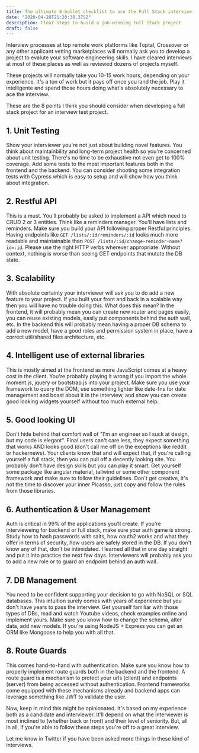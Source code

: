 ```yaml
---
title: The ultimate 8-bullet checklist to ace the Full Stack interview project
date: "2020-04-28T21:20:30.375Z"
description: Clear steps to build a job-winning Full Stack project
draft: false
---
```


Interview processes at top remote work platforms like Toptal, Crossover or any other applicant vetting marketplaces will normally ask you to develop a project to evalute your software engineering skills. I have cleared interviews at most of these places as well as reviewed dozens of projects myself.

These projects will normally take you 10-15 work hours, depending on your experience. It's a ton of work but it pays off once you land the job. Play it intelligente and spend those hours doing what's absolutely necessary to ace the interview.

These are the 8 points I think you should consider when developing a full stack project for an interview test project.

## 1. Unit Testing

Show your interviewer you're not just about building novel features. You think about maintainbility and long-term project health so you're concerned about unit testing. There's no time to be exhaustive not even get to 100% coverage. Add some tests to the most important features both in the frontend and the backend. You can consider shooting some integration tests with Cypress which is easy to setup and will show how you think about integration.

## 2. Restful API

This is a must. You'll probably be asked to implement a API which need to CRUD 2 or 3 entities. Think like a reminders manager. You'll have lists and reminders. Make sure you build your API following proper Restful principles. Having endpoints like `GET /lists/:id/reminders/:id` looks much more readable and maintainable than `POST /lists/:id/change-reminder-name?id=:id`. Please use the right HTTP verbs wherever appropriate. Without context, nothing is worse than seeing GET endpoints that mutate the DB state.

## 3. Scalability

With absolute certainty your interviewer will ask you to do add a new feature to your project. If you built your front and back in a scalable way then you will have no trouble doing this. What does this mean? In the frontend, it will probably mean you can create new router and pages easily, you can reuse existing models, easily put components behind the auth wall, etc. In the backend this will probably mean having a proper DB schema to add a new model, have a good roles and permission system in place, have a correct util/shared files architecture, etc.

## 4. Intelligent use of external libraries

This is mostly aimed at the frontend as more JavaScript comes at a heavy cost in the client. You're probably playing it wrong if you import the whole moment.js, jquery or bootstrap.js into your project. Make sure you use your framework to query the DOM, use something lighter like date-fns for date management and boast about it in the interview, and show you can create good looking widgets yourself without too much external help.

## 5. Good looking UI

Don't hide behind that comfort wall of "I'm an engineer so I suck at design, but my code is elegant". Final users can't care less, they expect something that works AND looks good (don't call me off on the exceptions like reddit or hackernews). Your clients know that and will expect that, if you're calling yourself a full stack, then you can pull off a decently looking site. You probably don't have design skills but you can play it smart. Get yourself some package like angular material, tailwind or some other component framework and make sure to follow their guidelines. Don't get creative, it's not the time to discover your inner Picasso, just copy and follow the rules from those libraries.

## 6. Authentication & User Management

Auth is critical in 99% of the applications you'll create. If you're intervieweing for backend or full stack, make sure your auth game is strong. Study how to hash passwords with salts, how oauth2 works and what they offer in terms of security, how users are safely stored in the DB. If you don't know any of that, don't be intimidated. I learned all that in one day straight and put it into practice the next few days. Interviewers will probably ask you to add a new role or to guard an endpoint behind an auth wall.

## 7. DB Management

You need to be confident supporting your decision to go with NoSQL or SQL databases. This intuition surely comes with years of experience but you don't have years to pass the interview. Get yourself familiar with those types of DBs, read and watch Youtube videos, check examples online and implement yours. Make sure you know how to change the schema, alter data, add new models. If you're using NodeJS + Express you can get an ORM like Mongoose to help you with all that.

## 8. Route Guards

This comes hand-to-hand with authentication. Make sure you know how to properly implement route guards both in the backend and the frontend. A route guard is a mechanism to protect your urls (client) and endpoints (server) from being accessed without authentication. Frontend frameworks come equipped with these mechanisms already and backend apps can leverage something like JWT to validate the user.

<div class="divider"></div>

Now, keep in mind this might be opinionated. It's based on my experience both as a candidate and interviewer. It'll depend on what the interviewer is most inclined to (whether back or front) and their level of seniority. But, all in all, if you're able to follow these steps you're off to a great interview.

<div class="divider"></div>

Let me know in Twitter if you have been asked more things in these kind of interviews.


